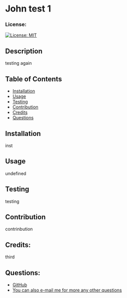 
  # John test 1

  ### License:
  [![License: MIT](https://img.shields.io/badge/License-MIT-yellow.svg)](https://opensource.org/licenses/MIT)

  ## Description 
  testing again

  ## Table of Contents
* [Installation](#installation)
* [Usage](#usage)
* [Testing](#testing)
* [Contribution](#contribution)
* [Credits](#credits)
* [Questions](#questions)

## Installation
inst

## Usage 
undefined

## Testing
testing

## Contribution
contrinbution

## Credits:
third

## Questions:
* <a href="https://www.github.com/https://github.com/johngeorge88">GitHub</a>
* <a href="mailto:johniskandar@hotmail.com">You can also e-mail me for more any other questions</a>
